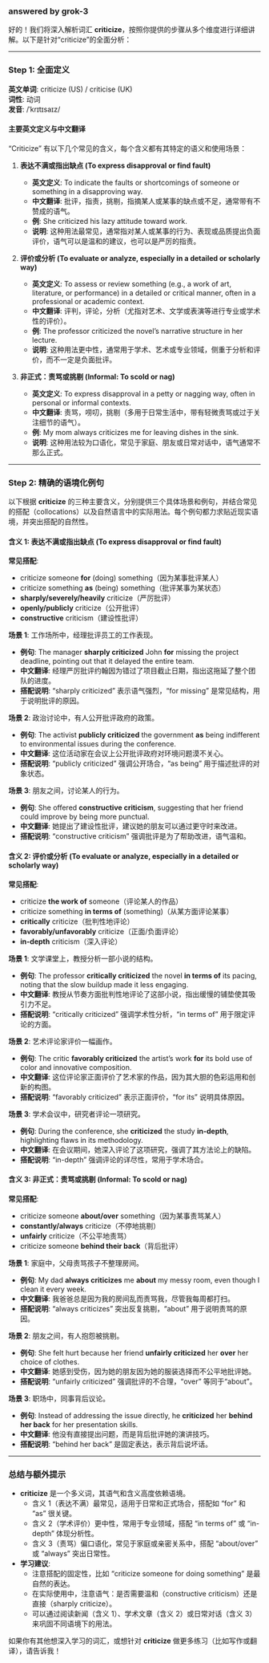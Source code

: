 ### answered by grok-3
好的！我们将深入解析词汇 **criticize**，按照你提供的步骤从多个维度进行详细讲解。以下是针对“criticize”的全面分析：

---

### Step 1: 全面定义

**英文单词**: criticize (US) / criticise (UK)  
**词性**: 动词  
**发音**: /ˈkrɪtɪsaɪz/

#### 主要英文定义与中文翻译
“Criticize” 有以下几个常见的含义，每个含义都有其特定的语义和使用场景：

1. **表达不满或指出缺点 (To express disapproval or find fault)**  
   - **英文定义**: To indicate the faults or shortcomings of someone or something in a disapproving way.  
   - **中文翻译**: 批评，指责，挑剔，指摘某人或某事的缺点或不足，通常带有不赞成的语气。  
   - **例**: She criticized his lazy attitude toward work.  
   - **说明**: 这种用法最常见，通常指对某人或某事的行为、表现或品质提出负面评价，语气可以是温和的建议，也可以是严厉的指责。

2. **评价或分析 (To evaluate or analyze, especially in a detailed or scholarly way)**  
   - **英文定义**: To assess or review something (e.g., a work of art, literature, or performance) in a detailed or critical manner, often in a professional or academic context.  
   - **中文翻译**: 评判，评论，分析（尤指对艺术、文学或表演等进行专业或学术性的评价）。  
   - **例**: The professor criticized the novel’s narrative structure in her lecture.  
   - **说明**: 这种用法更中性，通常用于学术、艺术或专业领域，侧重于分析和评价，而不一定是负面批评。

3. **非正式：责骂或挑剔 (Informal: To scold or nag)**  
   - **英文定义**: To express disapproval in a petty or nagging way, often in personal or informal contexts.  
   - **中文翻译**: 责骂，唠叨，挑剔（多用于日常生活中，带有轻微责骂或过于关注细节的语气）。  
   - **例**: My mom always criticizes me for leaving dishes in the sink.  
   - **说明**: 这种用法较为口语化，常见于家庭、朋友或日常对话中，语气通常不那么正式。

---

### Step 2: 精确的语境化例句

以下根据 **criticize** 的三种主要含义，分别提供三个具体场景和例句，并结合常见的搭配（collocations）以及自然语言中的实际用法。每个例句都力求贴近现实语境，并突出搭配的自然性。

#### 含义 1: 表达不满或指出缺点 (To express disapproval or find fault)
**常见搭配**:  
- criticize someone **for** (doing) something（因为某事批评某人）  
- criticize something **as** (being) something（批评某事为某状态）  
- **sharply/severely/heavily** criticize（严厉批评）  
- **openly/publicly** criticize（公开批评）  
- **constructive** criticism（建设性批评）

**场景 1**: 工作场所中，经理批评员工的工作表现。  
- **例句**: The manager **sharply criticized** John **for** missing the project deadline, pointing out that it delayed the entire team.  
- **中文翻译**: 经理严厉批评约翰因为错过了项目截止日期，指出这拖延了整个团队的进度。  
- **搭配说明**: “sharply criticized” 表示语气强烈，“for missing” 是常见结构，用于说明批评的原因。

**场景 2**: 政治讨论中，有人公开批评政府的政策。  
- **例句**: The activist **publicly criticized** the government **as** being indifferent to environmental issues during the conference.  
- **中文翻译**: 这位活动家在会议上公开批评政府对环境问题漠不关心。  
- **搭配说明**: “publicly criticized” 强调公开场合，“as being” 用于描述批评的对象状态。

**场景 3**: 朋友之间，讨论某人的行为。  
- **例句**: She offered **constructive criticism**, suggesting that her friend could improve by being more punctual.  
- **中文翻译**: 她提出了建设性批评，建议她的朋友可以通过更守时来改进。  
- **搭配说明**: “constructive criticism” 强调批评是为了帮助改进，语气温和。

#### 含义 2: 评价或分析 (To evaluate or analyze, especially in a detailed or scholarly way)
**常见搭配**:  
- criticize **the work of** someone（评论某人的作品）  
- criticize something **in terms of** (something)（从某方面评论某事）  
- **critically** criticize（批判性地评论）  
- **favorably/unfavorably** criticize（正面/负面评论）  
- **in-depth** criticism（深入评论）

**场景 1**: 文学课堂上，教授分析一部小说的结构。  
- **例句**: The professor **critically criticized** the novel **in terms of** its pacing, noting that the slow buildup made it less engaging.  
- **中文翻译**: 教授从节奏方面批判性地评论了这部小说，指出缓慢的铺垫使其吸引力不足。  
- **搭配说明**: “critically criticized” 强调学术性分析，“in terms of” 用于限定评论的方面。

**场景 2**: 艺术评论家评价一幅画作。  
- **例句**: The critic **favorably criticized** the artist’s work **for** its bold use of color and innovative composition.  
- **中文翻译**: 这位评论家正面评价了艺术家的作品，因为其大胆的色彩运用和创新的构图。  
- **搭配说明**: “favorably criticized” 表示正面评价，“for its” 说明具体原因。

**场景 3**: 学术会议中，研究者评论一项研究。  
- **例句**: During the conference, she **criticized** the study **in-depth**, highlighting flaws in its methodology.  
- **中文翻译**: 在会议期间，她深入评论了这项研究，强调了其方法论上的缺陷。  
- **搭配说明**: “in-depth” 强调评论的详尽性，常用于学术场合。

#### 含义 3: 非正式：责骂或挑剔 (Informal: To scold or nag)
**常见搭配**:  
- criticize someone **about/over** something（因为某事责骂某人）  
- **constantly/always** criticize（不停地挑剔）  
- **unfairly** criticize（不公平地责骂）  
- criticize someone **behind their back**（背后批评）

**场景 1**: 家庭中，父母责骂孩子不整理房间。  
- **例句**: My dad **always criticizes** me **about** my messy room, even though I clean it every week.  
- **中文翻译**: 我爸爸总是因为我的房间乱而责骂我，尽管我每周都打扫。  
- **搭配说明**: “always criticizes” 突出反复挑剔，“about” 用于说明责骂的原因。

**场景 2**: 朋友之间，有人抱怨被挑剔。  
- **例句**: She felt hurt because her friend **unfairly criticized** her **over** her choice of clothes.  
- **中文翻译**: 她感到受伤，因为她的朋友因为她的服装选择而不公平地批评她。  
- **搭配说明**: “unfairly criticized” 强调批评的不合理，“over” 等同于“about”。

**场景 3**: 职场中，同事背后议论。  
- **例句**: Instead of addressing the issue directly, he **criticized** her **behind her back** for her presentation skills.  
- **中文翻译**: 他没有直接提出问题，而是背后批评她的演讲技巧。  
- **搭配说明**: “behind her back” 是固定表达，表示背后说坏话。

---

### 总结与额外提示
- **criticize** 是一个多义词，其语气和含义高度依赖语境。  
  - 含义 1（表达不满）最常见，适用于日常和正式场合，搭配如 “for” 和 “as” 很关键。  
  - 含义 2（学术评价）更中性，常用于专业领域，搭配 “in terms of” 或 “in-depth” 体现分析性。  
  - 含义 3（责骂）偏口语化，常见于家庭或亲密关系中，搭配 “about/over” 或 “always” 突出日常性。
- **学习建议**:  
  - 注意搭配的固定性，比如 “criticize someone for doing something” 是最自然的表达。  
  - 在实际使用中，注意语气：是否需要温和（constructive criticism）还是直接（sharply criticize）。  
  - 可以通过阅读新闻（含义 1）、学术文章（含义 2）或日常对话（含义 3）来巩固不同语境下的用法。

如果你有其他想深入学习的词汇，或想针对 **criticize** 做更多练习（比如写作或翻译），请告诉我！